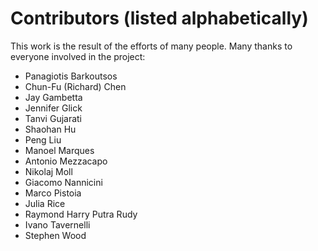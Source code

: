 Contributors (listed alphabetically)
====================================

This work is the result of the efforts of many people. Many thanks to everyone
involved in the project:

* Panagiotis Barkoutsos
* Chun-Fu (Richard) Chen
* Jay Gambetta
* Jennifer Glick
* Tanvi Gujarati
* Shaohan Hu
* Peng Liu
* Manoel Marques
* Antonio Mezzacapo
* Nikolaj Moll
* Giacomo Nannicini
* Marco Pistoia
* Julia Rice
* Raymond Harry Putra Rudy
* Ivano Tavernelli
* Stephen Wood
